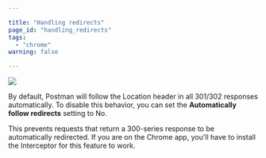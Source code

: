 ```yaml
---

title: "Handling redirects"
page_id: "handling_redirects"
tags: 
  - "chrome"
warning: false

---
```


[![](https://www.getpostman.com/img/v1/docs/thumbs/29-1.png)][0]

By default, Postman will follow the Location header in all 301/302 responses automatically. To disable this behavior, you can set the **Automatically follow redirects** setting to No.

This prevents requests that return a 300-series response to be automatically redirected. If you are on the Chrome app, you'll have to install the Interceptor for this feature to work.

[0]: https://www.getpostman.com/img/v1/docs/source/29-1.png
